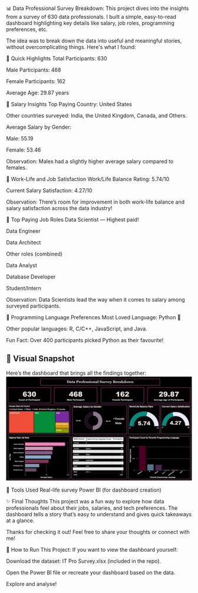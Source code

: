 📊 Data Professional Survey Breakdown:
This project dives into the insights from a survey of 630 data professionals. I built a simple, easy-to-read dashboard highlighting key details like salary, job roles, programming preferences, etc.

The idea was to break down the data into useful and meaningful stories, without overcomplicating things. Here's what I found:

🔹 Quick Highlights
Total Participants: 630

Male Participants: 468

Female Participants: 162

Average Age: 29.87 years

🔹 Salary Insights
Top Paying Country: United States

Other countries surveyed: India, the United Kingdom, Canada, and Others.

Average Salary by Gender:

Male: 55.19

Female: 53.46

Observation: Males had a slightly higher average salary compared to females.

🔹 Work-Life and Job Satisfaction
Work/Life Balance Rating: 5.74/10

Current Salary Satisfaction: 4.27/10

Observation: There’s room for improvement in both work-life balance and salary satisfaction across the data industry!

🔹 Top Paying Job Roles
Data Scientist — Highest paid!

Data Engineer

Data Architect

Other roles (combined)

Data Analyst

Database Developer

Student/Intern

Observation: Data Scientists lead the way when it comes to salary among surveyed participants.

🔹 Programming Language Preferences
Most Loved Language: Python 🐍

Other popular languages: R, C/C++, JavaScript, and Java.

Fun Fact: Over 400 participants picked Python as their favourite!

## 🔹 Visual Snapshot
Here’s the dashboard that brings all the findings together:
![Data Professional Survey Dashboard](https://github.com/anihlythics/DataPro-Survey/blob/master/DATA%20Pro%20IMG.png?raw=true)



📌 Tools Used
Real-life survey
Power BI (for dashboard creation)

✨ Final Thoughts
This project was a fun way to explore how data professionals feel about their jobs, salaries, and tech preferences.
The dashboard tells a story that’s easy to understand and gives quick takeaways at a glance.

Thanks for checking it out!
Feel free to share your thoughts or connect with me!

📂 How to Run This Project:
If you want to view the dashboard yourself:

Download the dataset: IT Pro Survey.xlsx (included in the repo).

Open the Power BI file or recreate your dashboard based on the data.

Explore and analyse!


